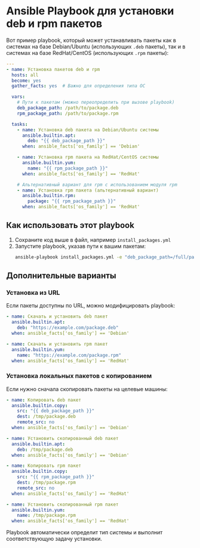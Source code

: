 # Ansible Playbook для установки deb и rpm пакетов

Вот пример playbook, который может устанавливать пакеты как в системах на базе Debian/Ubuntu (использующих `.deb` пакеты), так и в системах на базе RedHat/CentOS (использующих `.rpm` пакеты):

```yaml
---
- name: Установка пакетов deb и rpm
  hosts: all
  become: yes
  gather_facts: yes  # Важно для определения типа ОС

  vars:
    # Пути к пакетам (можно переопределить при вызове playbook)
    deb_package_path: /path/to/package.deb
    rpm_package_path: /path/to/package.rpm

  tasks:
    - name: Установка deb пакета на Debian/Ubuntu системы
      ansible.builtin.apt:
        deb: "{{ deb_package_path }}"
      when: ansible_facts['os_family'] == 'Debian'

    - name: Установка rpm пакета на RedHat/CentOS системы
      ansible.builtin.yum:
        name: "{{ rpm_package_path }}"
      when: ansible_facts['os_family'] == 'RedHat'

    # Альтернативный вариант для rpm с использованием модуля rpm
    - name: Установка rpm пакета (альтернативный вариант)
      ansible.builtin.rpm:
        package: "{{ rpm_package_path }}"
      when: ansible_facts['os_family'] == 'RedHat'
```

## Как использовать этот playbook

1. Сохраните код выше в файл, например `install_packages.yml`
2. Запустите playbook, указав пути к вашим пакетам:
   ```bash
   ansible-playbook install_packages.yml -e "deb_package_path=/full/path/to/package.deb" -e "rpm_package_path=/full/path/to/package.rpm"
   ```

## Дополнительные варианты

### Установка из URL

Если пакеты доступны по URL, можно модифицировать playbook:

```yaml
- name: Скачать и установить deb пакет
  ansible.builtin.apt:
    deb: "https://example.com/package.deb"
  when: ansible_facts['os_family'] == 'Debian'

- name: Скачать и установить rpm пакет
  ansible.builtin.yum:
    name: "https://example.com/package.rpm"
  when: ansible_facts['os_family'] == 'RedHat'
```

### Установка локальных пакетов с копированием

Если нужно сначала скопировать пакеты на целевые машины:

```yaml
- name: Копировать deb пакет
  ansible.builtin.copy:
    src: "{{ deb_package_path }}"
    dest: /tmp/package.deb
    remote_src: no
  when: ansible_facts['os_family'] == 'Debian'

- name: Установить скопированный deb пакет
  ansible.builtin.apt:
    deb: /tmp/package.deb
  when: ansible_facts['os_family'] == 'Debian'

- name: Копировать rpm пакет
  ansible.builtin.copy:
    src: "{{ rpm_package_path }}"
    dest: /tmp/package.rpm
    remote_src: no
  when: ansible_facts['os_family'] == 'RedHat'

- name: Установить скопированный rpm пакет
  ansible.builtin.yum:
    name: /tmp/package.rpm
  when: ansible_facts['os_family'] == 'RedHat'
```

Playbook автоматически определит тип системы и выполнит соответствующую задачу установки.
